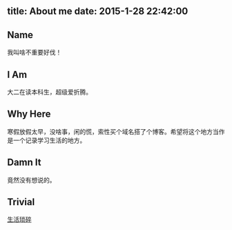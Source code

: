 title: About me
date: 2015-1-28 22:42:00
---

## Name

我叫啥不重要好伐！

## I Am

大二在读本科生，超级爱折腾。

## Why Here

寒假放假太早，没啥事，闲的慌，索性买个域名搭了个博客。希望将这个地方当作是一个记录学习生活的地方。

## Damn It

竟然没有想说的。

## Trivial

[生活琐碎](http://luoluodafang.info/trivial)